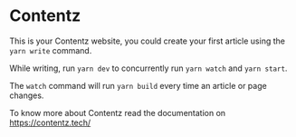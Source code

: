 # Contentz

This is your Contentz website, you could create your first article using the `yarn write` command.

While writing, run `yarn dev` to concurrently run `yarn watch` and `yarn start`.

The `watch` command will run `yarn build` every time an article or page changes.

To know more about Contentz read the documentation on https://contentz.tech/
